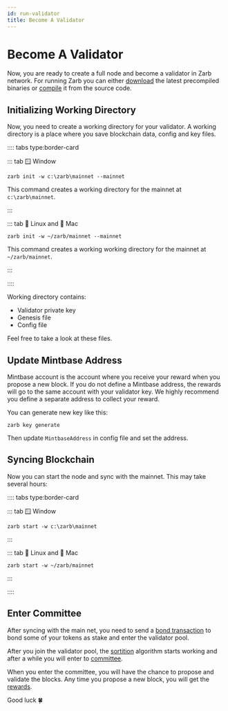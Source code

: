 ```yaml
---
id: run-validator
title: Become A Validator
---
```


# Become A Validator

Now, you are ready to create a full node and become a validator in Zarb network. For running Zarb
you can either [download](https://github.com/zarbchain/zarb-go/releases) the latest precompiled
binaries or [compile](./run-compile.md) it from the source code.

## Initializing Working Directory

Now, you need to create a working directory for your validator. A working directory is a place 
where you save blockchain data, config and key files.

:::: tabs type:border-card

::: tab 🪟 Window

```
zarb init -w c:\zarb\mainnet --mainnet
```

This command creates a working directory for the mainnet at `c:\zarb\mainnet`.

:::

::: tab 🐧 Linux and 🍏 Mac

```
zarb init -w ~/zarb/mainnet --mainnet
```

This command creates a working working directory for the mainnet at `~/zarb/mainnet`.

:::

::::

Working directory contains:

- Validator private key
- Genesis file
- Config file

Feel free to take a look at these files.

## Update Mintbase Address

Mintbase account is the account where you receive your reward when you propose a new block. If you 
do not define a Mintbase address, the rewards will go to the same account with your validator key. 
We highly recommend you define a separate address to collect your reward.

You can generate new key like this:

```
zarb key generate
```

Then update `MintbaseAddress` in config file and set the address.

## Syncing Blockchain

Now you can start the node and sync with the mainnet. This may take several hours:

:::: tabs type:border-card

::: tab 🪟 Window

```
zarb start -w c:\zarb\mainnet
```

:::

::: tab 🐧 Linux and 🍏 Mac

```
zarb start -w ~/zarb/mainnet
```

:::

::::

## Enter Committee

After syncing with the main net, you need to send a [bond transaction](./transaction-bond.md) to
bond some of your tokens as stake and enter the validator pool.

After you join the validator pool, the [sortition](./consensus-sortition.md) algorithm starts
working and after a while you will enter to [committee](./learn-committee).

When you enter the committee, you will have the chance to propose and validate the blocks. Any time
you propose a new block, you will get the [rewards](./learn-incentive.md).

Good luck 🍀
